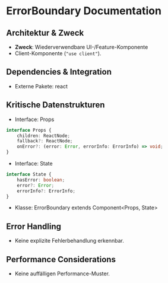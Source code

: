 <!-- Source: app/components/Error/ErrorBoundary.tsx -->

# ErrorBoundary Documentation

## Architektur & Zweck
- **Zweck**: Wiederverwendbare UI-/Feature-Komponente
- Client-Komponente (`"use client"`).


## Dependencies & Integration
- Externe Pakete: react


## Kritische Datenstrukturen
- Interface: Props

```typescript
interface Props {
    children: ReactNode;
    fallback?: ReactNode;
    onError?: (error: Error, errorInfo: ErrorInfo) => void;
}
```

- Interface: State

```typescript
interface State {
    hasError: boolean;
    error?: Error;
    errorInfo?: ErrorInfo;
}
```

- Klasse: ErrorBoundary extends Component<Props, State>



## Error Handling
- Keine explizite Fehlerbehandlung erkennbar.


## Performance Considerations
- Keine auffälligen Performance-Muster.

